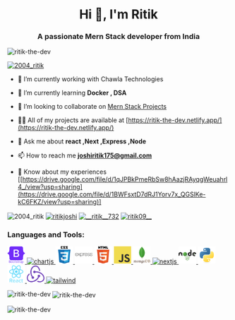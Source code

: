 <h1 align="center">Hi 👋, I'm Ritik</h1> 
<h3 align="center">A passionate Mern Stack developer from India</h3>


<p align="left"> <img src="https://komarev.com/ghpvc/?username=ritik-the-dev&label=Profile%20views&color=0e75b6&style=flat" alt="ritik-the-dev" /> </p>

<p align="left"> <a href="https://twitter.com/2004_ritik" target="blank"><img src="https://img.shields.io/twitter/follow/2004_ritik?logo=twitter&style=for-the-badge" alt="2004_ritik" /></a> </p>

- 🔭 I’m currently working with Chawla Technologies

- 🌱 I’m currently learning **Docker , DSA**

- 👯 I’m looking to collaborate on [Mern Stack Projects](https://github.com/Ritik-The-Dev)

- 👨‍💻 All of my projects are available at [https://ritik-the-dev.netlify.app/](https://ritik-the-dev.netlify.app/)

- 💬 Ask me about **react ,Next ,Express ,Node**

- 📫 How to reach me **joshiritik175@gmail.com**

- 📄 Know about my experiences [[https://drive.google.com/file/d/1qJPBkPmeRbSw8hAazjRAyqgWeuahrl4_/view?usp=sharing](https://drive.google.com/file/d/1BWFsxtD7dRJ1Yorv7x_QGSlKe-kC6FKZ/view?usp=sharing)]

<img align="center" src="https://raw.githubusercontent.com/rahuldkjain/github-profile-readme-generator/master/src/images/icons/Social/twitter.svg" alt="2004_ritik" height="30" width="40" /></a>
<a href="https://linkedin.com/in/ritikjoshi" target="blank"><img align="center" src="https://raw.githubusercontent.com/rahuldkjain/github-profile-readme-generator/master/src/images/icons/Social/linked-in-alt.svg" alt="ritikjoshi" height="30" width="40" /></a>
<a href="https://instagram.com/__ritik__732" target="blank"><img align="center" src="https://raw.githubusercontent.com/rahuldkjain/github-profile-readme-generator/master/src/images/icons/Social/instagram.svg" alt="__ritik__732" height="30" width="40" /></a>
<a href="https://www.leetcode.com/ritik09__" target="blank"><img align="center" src="https://raw.githubusercontent.com/rahuldkjain/github-profile-readme-generator/master/src/images/icons/Social/leet-code.svg" alt="ritik09__" height="30" width="40" /></a>
</p>

<h3 align="left">Languages and Tools:</h3>
<p align="left"> <a href="https://getbootstrap.com" target="_blank" rel="noreferrer"> <img src="https://raw.githubusercontent.com/devicons/devicon/master/icons/bootstrap/bootstrap-plain-wordmark.svg" alt="bootstrap" width="40" height="40"/> </a> <a href="https://www.chartjs.org" target="_blank" rel="noreferrer"> <img src="https://www.chartjs.org/media/logo-title.svg" alt="chartjs" width="40" height="40"/> </a> <a href="https://www.w3schools.com/css/" target="_blank" rel="noreferrer"> <img src="https://raw.githubusercontent.com/devicons/devicon/master/icons/css3/css3-original-wordmark.svg" alt="css3" width="40" height="40"/> </a> <a href="https://expressjs.com" target="_blank" rel="noreferrer"> <img src="https://raw.githubusercontent.com/devicons/devicon/master/icons/express/express-original-wordmark.svg" alt="express" width="40" height="40"/> </a> <a href="https://www.w3.org/html/" target="_blank" rel="noreferrer"> <img src="https://raw.githubusercontent.com/devicons/devicon/master/icons/html5/html5-original-wordmark.svg" alt="html5" width="40" height="40"/> </a> <a href="https://developer.mozilla.org/en-US/docs/Web/JavaScript" target="_blank" rel="noreferrer"> <img src="https://raw.githubusercontent.com/devicons/devicon/master/icons/javascript/javascript-original.svg" alt="javascript" width="40" height="40"/> </a> <a href="https://www.mongodb.com/" target="_blank" rel="noreferrer"> <img src="https://raw.githubusercontent.com/devicons/devicon/master/icons/mongodb/mongodb-original-wordmark.svg" alt="mongodb" width="40" height="40"/> </a> <a href="https://nextjs.org/" target="_blank" rel="noreferrer"> <img src="https://cdn.worldvectorlogo.com/logos/nextjs-2.svg" alt="nextjs" width="40" height="40"/> </a> <a href="https://nodejs.org" target="_blank" rel="noreferrer"> <img src="https://raw.githubusercontent.com/devicons/devicon/master/icons/nodejs/nodejs-original-wordmark.svg" alt="nodejs" width="40" height="40"/> </a> <a href="https://www.python.org" target="_blank" rel="noreferrer"> <img src="https://raw.githubusercontent.com/devicons/devicon/master/icons/python/python-original.svg" alt="python" width="40" height="40"/> </a> <a href="https://reactjs.org/" target="_blank" rel="noreferrer"> <img src="https://raw.githubusercontent.com/devicons/devicon/master/icons/react/react-original-wordmark.svg" alt="react" width="40" height="40"/> </a> <a href="https://redux.js.org" target="_blank" rel="noreferrer"> <img src="https://raw.githubusercontent.com/devicons/devicon/master/icons/redux/redux-original.svg" alt="redux" width="40" height="40"/> </a> <a href="https://tailwindcss.com/" target="_blank" rel="noreferrer"> <img src="https://www.vectorlogo.zone/logos/tailwindcss/tailwindcss-icon.svg" alt="tailwind" width="40" height="40"/> </a> </p>

<p><img align="left" src="https://github-readme-stats.vercel.app/api/top-langs?username=ritik-the-dev&show_icons=true&locale=en&layout=compact" alt="ritik-the-dev" /></p>

<p>&nbsp;<img align="center" src="https://github-readme-stats.vercel.app/api?username=ritik-the-dev&show_icons=true&locale=en" alt="ritik-the-dev" /></p>

<p><img align="center" src="https://github-readme-streak-stats.herokuapp.com/?user=ritik-the-dev&" alt="ritik-the-dev" /></p>


